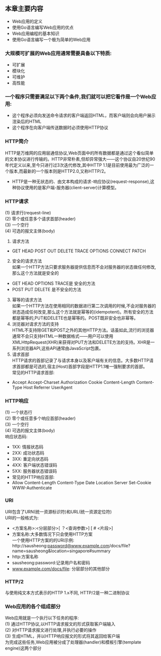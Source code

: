 ## 本章主要内容  
- Web应用的定义
- 使用Go语言编写Web应用的优点
- Web应用编程的基本知识
- 使用Go语言编写一个极为简单的Web应用

### 大规模可扩展的Web应用通常需要具备以下特质:
- 可扩展
- 模块化
- 可维护
- 高性能


### 一个程序只需要满足以下两个条件,我们就可以把它看作是一个Web应用:
- 这个程序必须向发送命令请求的客户端返回HTML，而客户端则会向用户展示渲染后的HTML
- 这个程序在向客户端传送数据时必须使用HTTP协议


### HTTP简介
HTTP是万维网的应用层通信协议,Web页面中的所有数据都是通过这个看似简单的文本协议进行传输的。HTTP非常朴素,但却异常强大——这个协议自20世纪90年代定义以来,至今只进行过3次迭代修改,其中HTTP 1.1是目前使用最为广泛的一个版本,而最新的一个版本则是HTTP2.0,又称HTTP/2。  
- HTTP是一种无状态的、由文本构成的请求-响应协议(request-response),这种协议使用的是客户端-服务器(client-server)计算模型。


### HTTP请求  
(1) 请求行(request-line)  
(2) 零个或任意多个请求首部(header)  
(3) 一个空行  
(4) 可选的报文主体(body)
1. 请求方法  
- GET HEAD POST OUT DELETE TRACE OPTIONS CONNECT PATCH
2. 安全的请求方法  
如果一个HTTP方法只要求服务器提供信息而不会对服务器的状态做任何修改,那么这个方法就是安全的
- GET HEAD OPTIONS TRACE是  安全的方法
- POST PUT DELETE  是不安全的方法
3. 幂等的请求方法  
如果一个HTTP方法在使用相同的数据进行第二次调用的时候,不会对服务器的状态造成任何改变,那么这个方法就是幂等的(idempotent)。所有安全的方法都是幂等的,PUT和DELETE也是幂等的。POST既非安全也非幂等。
4. 浏览器对请求方法的支持  
HTML不支持除GET和POST之外的其他HTTP方法。话虽如此,流行的浏览器通常不会只支持HTML一种数据格式——用户可以使用XMLHttpRequest(XHR)来获得对PUT方法和DELETE方法的支持。XHR是一系列浏览器API,这些API通常由JavaScript包裹。
5. 请求首部  
HTTP请求的首部记录了与请求本身以及客户端有关的信息。大多数HTTP请求首部都是可选的,宿主(Host)首部字段是HTTP1.1唯一强制要求的首部。  
常见的HTTP请求首部:  
- Accept   Accept-Charset   Authorization   Cookie   Content-Length   Content-Type   Host   Referrer   UserAgent


### HTTP响应  
(1) 一个状态行  
(2) 零个或任意多个响应首部(header)  
(3) 一个空行  
(4) 可选的报文主体(body)  
响应状态码:
- 1XX: 情报状态码
- 2XX: 成功状态码
- 3XX: 重定向状态码
- 4XX: 客户端状态错误码
- 5XX: 服务器状态错误码
- 常见的HTTP响应首部:
- Allow   Content-Length   Content-Type   Date   Location   Server   Set-Cookie   WWW-Authenticate

### URI
URI包含了URN(统一资源标识符)和URL(统一资源定位符)  
URI的一般格式为:  
- <方案名称>:<分层部分>[ ？<查询参数>] [ # <片段>]
- 方案名称:大多数情况下只会使用HTTP方案  
一个使用HTTP方案的的URI示例:  
http://sausheong:password@www.example.com/docs/file?name=sausheong&location=singapore#summary  
- http:方案名称
- sausheong:password:记录用户名和密码
- www.example.com/docs/file: 分层部分的其他部分


### HTTP/2  
与使用纯文本方式表示的HTTP 1.x不同, HTTP/2是一种二进制协议

### Web应用的各个组成部分  
Web应用就是一个执行以下任务的程序:  
(1) 通过HTTP协议,以HTTP请求报文的形式获取客户端输入  
(2) 对HTTP请求报文进行处理,并执行必要的操作  
(3) 生成HTML，并以HTTP响应报文的形式将其返回给客户端  
为完成这些任务,Web应用被分成了处理器(handler)和模板引擎(template engine)这两个部分

